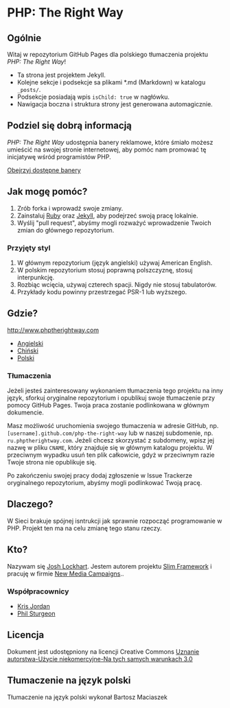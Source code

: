 # PHP: The Right Way

## Ogólnie

Witaj w repozytorium GitHub Pages dla polskiego tłumaczenia projektu _PHP: The Right Way_! 

* Ta strona jest projektem Jekyll.
* Kolejne sekcje i podsekcje sa plikami *.md (Markdown) w katalogu `_posts/`.
* Podsekcje posiadają wpis `isChild: true` w nagłówku.
* Nawigacja boczna i struktura strony jest generowana automagicznie.

## Podziel się dobrą informacją

_PHP: The Right Way_ udostępnia banery reklamowe, które śmiało możesz umieścić na swojej stronie internetowej, aby
pomóc nam promować tę inicjatywę wśród programistów PHP.

[Obejrzyj dostępne banery](http://www.phptherightway.com/banners.html)

## Jak mogę pomóc?

1. Zrób forka i wprowadź swoje zmiany.
2. Zainstaluj [Ruby](https://rvm.io/rvm/install/) oraz [Jekyll](https://github.com/mojombo/jekyll/), aby podejrzeć
swoją pracę lokalnie.
3. Wyślij "pull request", abyśmy mogli rozważyć wprowadzenie Twoich zmian do głównego repozytorium. 

### Przyjęty styl

1. W głównym repozytorium (język angielski) używaj American English.
2. W polskim repozytorium stosuj poprawną polszczyznę, stosuj interpunkcję.
3. Rozbiąc wcięcia, używaj czterech spacji. Nigdy nie stosuj tabulatorów.
4. Przykłady kodu powinny przestrzegać PSR-1 lub wyższego.

## Gdzie?

<http://www.phptherightway.com>

* [Angielski](http://www.phptherightway.com)
* [Chiński](http://wulijun.github.com/php-the-right-way)
* [Polski](http://pl.phptherightway.com)

### Tłumaczenia

Jeżeli jesteś zainteresowany wykonaniem tłumaczenia tego projektu na inny język, sforkuj oryginalne repozytorium i
opublikuj swoje tłumaczenie przy pomocy GitHub Pages. Twoja praca zostanie podlinkowana w głównym dokumencie.

Masz możliwość uruchomienia swojego tłumaczenia w adresie GitHub, np. `[username].github.com/php-the-right-way`
lub w naszej subdomenie, np. `ru.phptherightway.com`. Jeżeli chcesz skorzystać z subdomeny, wpisz jej nazwę w pliku
`CNAME`, który znajduje się w głównym katalogu projektu. W przeciwnym wypadku usuń ten plik całkowicie, gdyż w
przeciwnym razie Twoje strona nie opublikuje się. 

Po zakończeniu swojej pracy dodaj zgłoszenie w Issue Trackerze oryginalnego repozytorium, abyśmy mogli podlinkować
Twoją pracę.

## Dlaczego?

W Sieci brakuje spójnej isntrukcji jak sprawnie rozpocząć programowanie w PHP. Projekt ten ma na celu zmianę tego stanu
rzeczy.

## Kto?

Nazywam się [Josh Lockhart](http://twitter.com/codeguy). Jestem autorem projektu [Slim Framework](http://www.slimframework.com/) i pracuję w firmie [New Media Campaigns](http://www.newmediacampaigns.com/)..

### Współpracownicy

* [Kris Jordan](http://krisjordan.com/)
* [Phil Sturgeon](http://philsturgeon.co.uk/)

## Licencja

Dokument jest udostępniony na licencji Creative Commons [Uznanie autorstwa-Użycie niekomercyjne-Na tych samych warunkach 3.0](http://creativecommons.org/licenses/by-nc-sa/3.0/)

## Tłumaczenie na język polski

Tłumaczenie na język polski wykonał Bartosz Maciaszek
